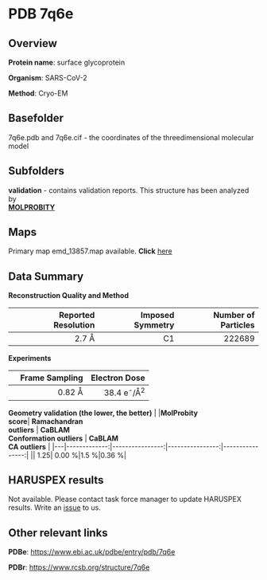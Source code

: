 # PDB 7q6e

## Overview

**Protein name**: surface glycoprotein

**Organism**: SARS-CoV-2

**Method**: Cryo-EM



## Basefolder

7q6e.pdb and 7q6e.cif - the coordinates of the threedimensional molecular model

## Subfolders





**validation** - contains validation reports. This structure has been analyzed by <br>  [**MOLPROBITY**](https://github.com/thorn-lab/coronavirus_structural_task_force/tree/master/pdb/surface_glycoprotein/SARS-CoV-2/7q6e/validation/molprobity)    



## Maps

Primary map emd_13857.map available. **Click** [here](http://ftp.wwpdb.org/pub/emdb/structures/EMD-13857/map/) 

## Data Summary
**Reconstruction Quality and Method**

|   | Reported Resolution | Imposed Symmetry | Number of Particles |
|---|-------------:|----------------:|--------------:|
|   |2.7 Å|C1|222689|

**Experiments**

|   | Frame Sampling | Electron Dose |
|---|-------------:|----------------:|
|   |0.82 Å|38.4 e<sup>-</sup>/Å<sup>2</sup>|

**Geometry validation (the lower, the better)**
|   |**MolProbity<br>score**| **Ramachandran<br>outliers** | **CaBLAM<br>Conformation outliers** | **CaBLAM<br>CA outliers** |
|---|-------------:|----------------:|----------------:|----------------:|
||  1.25|  0.00 %|1.5 %|0.36 %|

## HARUSPEX results

Not available. Please contact task force manager to update HARUSPEX results. Write an [issue](https://github.com/thorn-lab/coronavirus_structural_task_force/issues) to us.

## Other relevant links 
**PDBe**:  https://www.ebi.ac.uk/pdbe/entry/pdb/7q6e
 
**PDBr**: https://www.rcsb.org/structure/7q6e 
